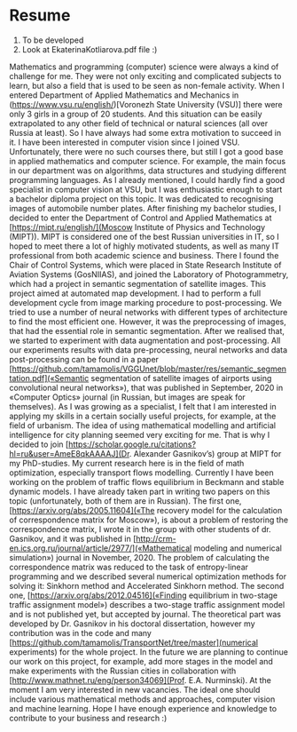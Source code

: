 # Resume
1. To be developed
2. Look at EkaterinaKotliarova.pdf file :)

Mathematics and programming (computer) science were always a kind of challenge for me. They were not only exciting and complicated subjects to learn, but also a field that is used to be seen as non-female activity. When I entered Department of Applied Mathematics and Mechanics in (https://www.vsu.ru/english/)[Voronezh State University (VSU)] there were only 3 girls in a group of 20 students. And this situation can be easily extrapolated to any other field of technical or natural sciences (all over Russia at least). So I have always had some extra motivation to succeed in it.
I have been interested in computer vision since I joined VSU. Unfortunately, there were no such courses there, but still I got a good base in applied mathematics and computer science. For example, the main focus in our department was on algorithms, data structures and studying different programming languages. As I already mentioned, I could hardly find a good specialist in computer vision at VSU, but I was enthusiastic enough to start a bachelor diploma project on this topic. It was dedicated to recognising images of automobile number plates.
After finishing my bachelor studies, I decided to enter the Department of Control and Applied Mathematics at [https://mipt.ru/english/](Moscow Institute of Physics and Technology (MIPT)). MIPT is considered one of the best Russian universities in IT, so I hoped to meet there a lot of highly motivated students, as well as many IT professional from both academic science and business. There I found the Chair of Control Systems, which were placed in State Research Institute of Aviation Systems
(GosNIIAS), and joined the Laboratory of Photogrammetry, which had a project in semantic segmentation of satellite images. This project aimed at automated map development. I had to perform a full development cycle from image marking procedure to post-processing. We tried to use a number of neural networks with different types of architecture to find the most efficient one. However, it was the preprocessing of images, that had the essential role in semantic segmentation. After we realised that, we started to experiment with data augmentation and post-processing. All our experiments results with data pre-processing, neural networks and data post-processing can be found in a paper [https://github.com/tamamolis/VGGUnet/blob/master/res/semantic_segmentation.pdf](«Semantic segmentation of satellite images of airports using convolutional neural networks»), that was published in September, 2020 in «Computer Optics» journal (in Russian, but images are speak for themselves).
As I was growing as a specialist, I felt that I am interested in applying my skills in a certain socially useful projects, for example, at the field of urbanism. The idea of using mathematical modelling and artificial intelligence for city planning seemed very exciting for me. That is why I decided to join [https://scholar.google.ru/citations?hl=ru&user=AmeE8qkAAAAJ](Dr. Alexander Gasnikov’s) group at MIPT for my PhD-studies. My current research here is in the field of math optimization, especially transport flows modelling. Currently I have been working on the problem of traffic flows equilibrium in Beckmann and stable dynamic models. I have already taken part in writing two papers on this topic (unfortunately, both of them are in Russian). The first one, [https://arxiv.org/abs/2005.11604](«The recovery model for the calculation of correspondence matrix for Moscow»), is about a problem of restoring the correspondence matrix, I wrote it in the group with other students of dr. Gasnikov, and it was published in [http://crm-en.ics.org.ru/journal/article/2977/](«Mathematical modeling and numerical simulation») journal in November, 2020. The problem of calculating the correspondence matrix was reduced to the task of entropy-linear programming and we described several numerical optimization methods for solving it: Sinkhorn method and Accelerated Sinkhorn method. The second one, [https://arxiv.org/abs/2012.04516](«Finding equilibrium in two-stage traffic assignment model») describes a two-stage traffic assignment model and is not published yet, but accepted by journal. The theoretical part was developed by Dr. Gasnikov in his doctoral dissertation, however my contribution was in the code and many [https://github.com/tamamolis/TransportNet/tree/master](numerical experiments) for the whole project. In the future we are planning to continue our work on this project, for example, add more stages in the model and make experiments with the Russian cities in collaboration with [http://www.mathnet.ru/eng/person34069](Prof. E.A. Nurminski).
At the moment I am very interested in new vacancies. The ideal one should include various mathematical methods and approaches, computer vision and machine learning. Hope I have enough experience and knowledge to contribute to your business and research :)
